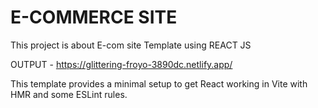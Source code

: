 # E-COMMERCE SITE 
This project is about E-com site Template using REACT JS

OUTPUT - https://glittering-froyo-3890dc.netlify.app/

This template provides a minimal setup to get React working in Vite with HMR and some ESLint rules.

